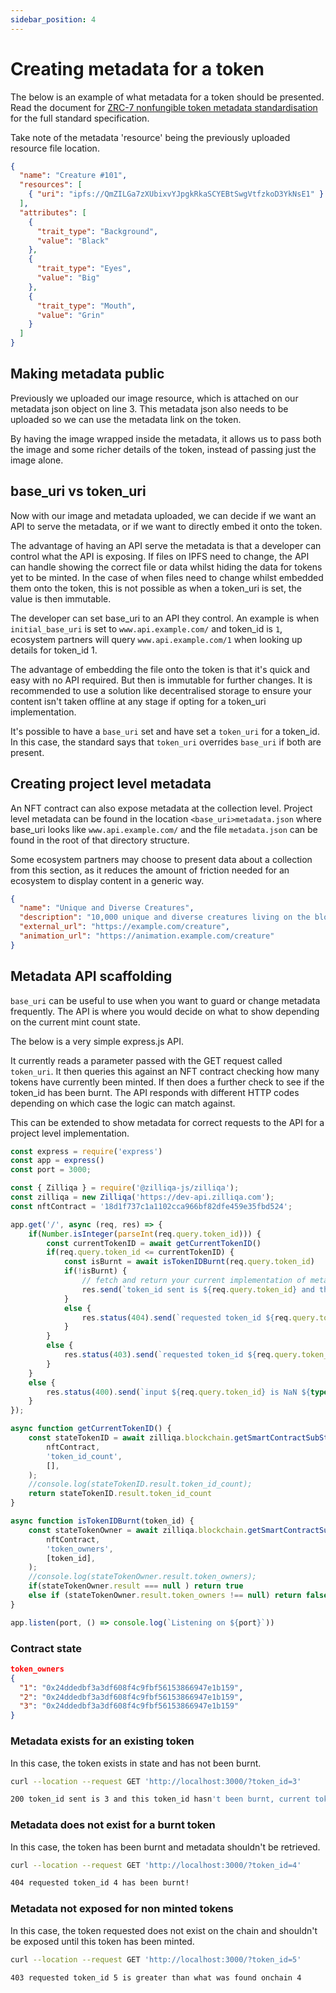 ```yaml
---
sidebar_position: 4
---
```


# Creating metadata for a token

The below is an example of what metadata for a token should be presented. Read the document for [ZRC-7 nonfungible token metadata standardisation](https://github.com/Zilliqa/ZRC/blob/master/zrcs/zrc-7.md) for the full standard specification.

Take note of the metadata 'resource' being the previously uploaded resource file location.

```json {3}
{
  "name": "Creature #101",
  "resources": [
    { "uri": "ipfs://QmZILGa7zXUbixvYJpgkRkaSCYEBtSwgVtfzkoD3YkNsE1" }
  ],
  "attributes": [
    {
      "trait_type": "Background",
      "value": "Black"
    },
    {
      "trait_type": "Eyes",
      "value": "Big"
    },
    {
      "trait_type": "Mouth",
      "value": "Grin"
    }
  ]
}
```

## Making metadata public

Previously we uploaded our image resource, which is attached on our metadata json object on line 3. This metadata json also needs to be uploaded so we can use the metadata link on the token.

By having the image wrapped inside the metadata, it allows us to pass both the image and some richer details of the token, instead of passing just the image alone.

## base_uri vs token_uri

Now with our image and metadata uploaded, we can decide if we want an API to serve the metadata, or if we want to directly embed it onto the token.

The advantage of having an API serve the metadata is that a developer can control what the API is exposing. If files on IPFS need to change, the API can handle showing the correct file or data whilst hiding the data for tokens yet to be minted. In the case of when files need to change whilst embedded them onto the token, this is not possible as when a token_uri is set, the value is then immutable.

The developer can set base_uri to an API they control. An example is when ```initial_base_uri``` is set to ```www.api.example.com/``` and token_id is ```1```, ecosystem partners will query ```www.api.example.com/1``` when looking up details for token_id 1.

The advantage of embedding the file onto the token is that it's quick and easy with no API required. But then is immutable for further changes. It is recommended to use a solution like decentralised storage to ensure your content isn't taken offline at any stage if opting for a token_uri implementation.

It's possible to have a ```base_uri``` set and have set a ```token_uri```  for a token_id. In this case, the standard says that ```token_uri``` overrides ```base_uri``` if both are present.

## Creating project level metadata

An NFT contract can also expose metadata at the collection level. Project level metadata can be found in the location ```<base_uri>metadata.json``` where base_uri looks like ```www.api.example.com/``` and the file ```metadata.json``` can be found in the root of that directory structure.

Some ecosystem partners may choose to present data about a collection from this section, as it reduces the amount of friction needed for an ecosystem to display content in a generic way.

```json
{
  "name": "Unique and Diverse Creatures",
  "description": "10,000 unique and diverse creatures living on the blockchain.",
  "external_url": "https://example.com/creature",
  "animation_url": "https://animation.example.com/creature"
}
```

## Metadata API scaffolding

```base_uri``` can be useful to use when you want to guard or change metadata frequently. The API is where you would decide on what to show depending on the current mint count state.

The below is a very simple express.js API.

It currently reads a parameter passed with the GET request called ```token_uri```. It then queries this against an NFT contract checking how many tokens have currently been minted. If then does a further check to see if the token_id has been burnt. The API responds with different HTTP codes depending on which case the logic can match against.

This can be extended to show metadata for correct requests to the API for a project level implementation.

```js
const express = require('express')
const app = express()
const port = 3000;

const { Zilliqa } = require('@zilliqa-js/zilliqa');
const zilliqa = new Zilliqa('https://dev-api.zilliqa.com');
const nftContract = '18d1f737c1a1102cca966bf82dfe459e35fbd524';

app.get('/', async (req, res) => {
    if(Number.isInteger(parseInt(req.query.token_id))) {
        const currentTokenID = await getCurrentTokenID()
        if(req.query.token_id <= currentTokenID) {
            const isBurnt = await isTokenIDBurnt(req.query.token_id)
            if(!isBurnt) {
                // fetch and return your current implementation of metadata.json
                res.send(`token_id sent is ${req.query.token_id} and this token_id hasn't been burnt, current token_id onchain is ${currentTokenID}`) 
            } 
            else {
                res.status(404).send(`requested token_id ${req.query.token_id} has been burnt!`);
            }
        } 
        else {
            res.status(403).send(`requested token_id ${req.query.token_id} is greater than what was found onchain ${currentTokenID}`);
        }
    } 
    else {
        res.status(400).send(`input ${req.query.token_id} is NaN ${typeof req.query.token_id}`);
    }
});

async function getCurrentTokenID() {
    const stateTokenID = await zilliqa.blockchain.getSmartContractSubState(
        nftContract,
        'token_id_count',
        [],
    );
    //console.log(stateTokenID.result.token_id_count);
    return stateTokenID.result.token_id_count
}

async function isTokenIDBurnt(token_id) {
    const stateTokenOwner = await zilliqa.blockchain.getSmartContractSubState(
        nftContract,
        'token_owners',
        [token_id],
    );
    //console.log(stateTokenOwner.result.token_owners);
    if(stateTokenOwner.result === null ) return true
    else if (stateTokenOwner.result.token_owners !== null) return false
}

app.listen(port, () => console.log(`Listening on ${port}`))
```

### Contract state

```json
token_owners
{
  "1": "0x24ddedbf3a3df608f4c9fbf56153866947e1b159",
  "2": "0x24ddedbf3a3df608f4c9fbf56153866947e1b159",
  "3": "0x24ddedbf3a3df608f4c9fbf56153866947e1b159"
}
```

### Metadata exists for an existing token

In this case, the token exists in state and has not been burnt.

```bash
curl --location --request GET 'http://localhost:3000/?token_id=3'

200 token_id sent is 3 and this token_id hasn't been burnt, current token_id onchain is 4
```

### Metadata does not exist for a burnt token

In this case, the token has been burnt and metadata shouldn't be retrieved.

```bash
curl --location --request GET 'http://localhost:3000/?token_id=4'

404 requested token_id 4 has been burnt!
```

### Metadata not exposed for non minted tokens

In this case, the token requested does not exist on the chain and shouldn't be exposed until this token has been minted.

```bash
curl --location --request GET 'http://localhost:3000/?token_id=5'

403 requested token_id 5 is greater than what was found onchain 4
```
